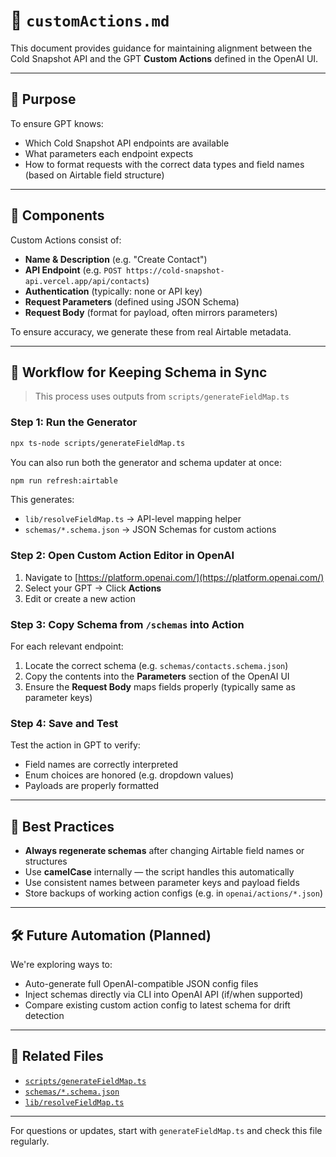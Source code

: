 # 🤖 `customActions.md`

This document provides guidance for maintaining alignment between the Cold Snapshot API and the GPT **Custom Actions** defined in the OpenAI UI.

---

## 🎯 Purpose

To ensure GPT knows:

* Which Cold Snapshot API endpoints are available
* What parameters each endpoint expects
* How to format requests with the correct data types and field names (based on Airtable field structure)

---

## 🧩 Components

Custom Actions consist of:

* **Name & Description** (e.g. "Create Contact")
* **API Endpoint** (e.g. `POST https://cold-snapshot-api.vercel.app/api/contacts`)
* **Authentication** (typically: none or API key)
* **Request Parameters** (defined using JSON Schema)
* **Request Body** (format for payload, often mirrors parameters)

To ensure accuracy, we generate these from real Airtable metadata.

---

## 🔁 Workflow for Keeping Schema in Sync

> This process uses outputs from `scripts/generateFieldMap.ts`

### Step 1: Run the Generator

```bash
npx ts-node scripts/generateFieldMap.ts
```

You can also run both the generator and schema updater at once:

```bash
npm run refresh:airtable
```

This generates:

* `lib/resolveFieldMap.ts` → API-level mapping helper
* `schemas/*.schema.json` → JSON Schemas for custom actions

### Step 2: Open Custom Action Editor in OpenAI

1. Navigate to [https://platform.openai.com/](https://platform.openai.com/)
2. Select your GPT → Click **Actions**
3. Edit or create a new action

### Step 3: Copy Schema from `/schemas` into Action

For each relevant endpoint:

1. Locate the correct schema (e.g. `schemas/contacts.schema.json`)
2. Copy the contents into the **Parameters** section of the OpenAI UI
3. Ensure the **Request Body** maps fields properly (typically same as parameter keys)

### Step 4: Save and Test

Test the action in GPT to verify:

* Field names are correctly interpreted
* Enum choices are honored (e.g. dropdown values)
* Payloads are properly formatted

---

## 🧠 Best Practices

* **Always regenerate schemas** after changing Airtable field names or structures
* Use **camelCase** internally — the script handles this automatically
* Use consistent names between parameter keys and payload fields
* Store backups of working action configs (e.g. in `openai/actions/*.json`)

---

## 🛠️ Future Automation (Planned)

We're exploring ways to:

* Auto-generate full OpenAI-compatible JSON config files
* Inject schemas directly via CLI into OpenAI API (if/when supported)
* Compare existing custom action config to latest schema for drift detection

---

## 🔗 Related Files

* [`scripts/generateFieldMap.ts`](./scripts/generateFieldMap.ts)
* [`schemas/*.schema.json`](./schemas/)
* [`lib/resolveFieldMap.ts`](./lib/resolveFieldMap.ts)

---

For questions or updates, start with `generateFieldMap.ts` and check this file regularly.
